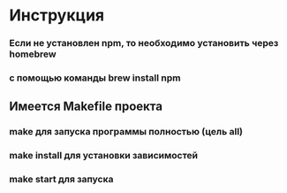 # Инструкция
### Если не установлен npm, то необходимо установить через homebrew
### с помощью команды brew install npm

## Имеется Makefile проекта 

### make для запуска программы полностью (цель all)
### make install для установки зависимостей
### make start для запуска

